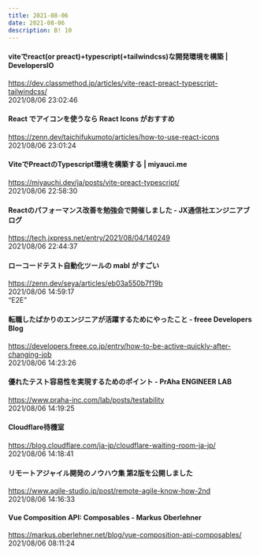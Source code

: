 ```yaml
---
title: 2021-08-06
date: 2021-08-06
description: B! 10
---
```


#### viteでreact(or preact)+typescript(+tailwindcss)な開発環境を構築 | DevelopersIO
https://dev.classmethod.jp/articles/vite-react-preact-typescript-tailwindcss/<br>
2021/08/06 23:02:46<br>


#### React でアイコンを使うなら React Icons がおすすめ
https://zenn.dev/taichifukumoto/articles/how-to-use-react-icons<br>
2021/08/06 23:01:24<br>


#### ViteでPreactのTypescript環境を構築する | miyauci.me
https://miyauchi.dev/ja/posts/vite-preact-typescript/<br>
2021/08/06 22:58:30<br>


#### Reactのパフォーマンス改善を勉強会で開催しました - JX通信社エンジニアブログ
https://tech.jxpress.net/entry/2021/08/04/140249<br>
2021/08/06 22:44:37<br>


#### ローコードテスト自動化ツールの mabl がすごい
https://zenn.dev/seya/articles/eb03a550b7f19b<br>
2021/08/06 14:59:17<br>
“E2E”


#### 転職したばかりのエンジニアが活躍するためにやったこと - freee Developers Blog
https://developers.freee.co.jp/entry/how-to-be-active-quickly-after-changing-job<br>
2021/08/06 14:23:26<br>


#### 優れたテスト容易性を実現するためのポイント - PrAha ENGINEER LAB
https://www.praha-inc.com/lab/posts/testability<br>
2021/08/06 14:19:25<br>


#### Cloudflare待機室
https://blog.cloudflare.com/ja-jp/cloudflare-waiting-room-ja-jp/<br>
2021/08/06 14:18:41<br>


#### リモートアジャイル開発のノウハウ集 第2版を公開しました
https://www.agile-studio.jp/post/remote-agile-know-how-2nd<br>
2021/08/06 14:16:33<br>


#### Vue Composition API: Composables - Markus Oberlehner
https://markus.oberlehner.net/blog/vue-composition-api-composables/<br>
2021/08/06 08:11:24<br>


